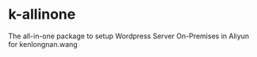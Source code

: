 # k-allinone
The all-in-one package to setup Wordpress Server On-Premises in Aliyun for kenlongnan.wang
